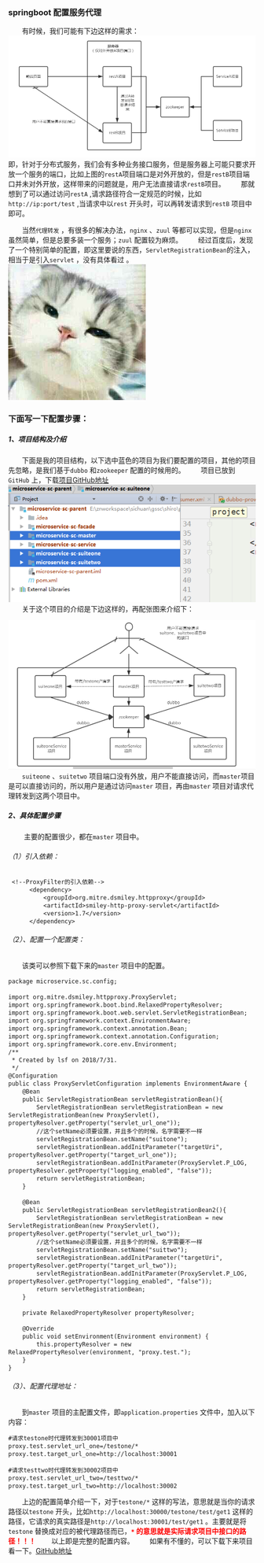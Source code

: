 ### springboot 配置服务代理
&emsp;&emsp;有时候，我们可能有下边这样的需求：
![image](https://github.com/lingshufeng/images/blob/master/images/1.png)
即，针对于分布式服务，我们会有多种业务接口服务，但是服务器上可能只要求开放一个服务的端口，比如上图的`restA`项目端口是对外开放的，但是`restB`项目端口并未对外开放，这样带来的问题就是，用户无法直接请求`restB`项目。
&emsp;&emsp;那就想到了可以通过访问`restA` ,请求路径符合一定规范的时候，比如`http://ip:port/test` ,当请求中以`rest` 开头时，可以再转发请求到`restB` 项目中即可。

&emsp;&emsp;当然`代理转发` ，有很多的解决办法，`nginx`  、`zuul` 等都可以实现，但是`nginx` 虽然简单，但是总要多装一个服务；`zuul` 配置较为麻烦。
&emsp;&emsp;经过百度后，发现了一个特别简单的配置，即这里要说的东西，`ServletRegistrationBean`的注入，相当于是引入`servlet` ，没有具体看过 。
![image](https://github.com/lingshufeng/images/blob/master/images/%E3%80%90%E8%A1%A8%E6%83%85%E3%80%91%E7%8C%AB%E7%9C%AF%E7%9C%BC%E7%9D%9B.png)

### 下面写一下配置步骤：
##### 1、项目结构及介绍
&emsp;&emsp;下面是我的项目结构，以下选中蓝色的项目为我们要配置的项目，其他的项目先忽略，是我们基于`dubbo` 和`zookeeper` 配置的时候用的。
&emsp;&emsp;项目已放到`GitHub` 上，下载[项目GitHub地址](https://github.com/lingshufeng/springbootproxy)
![image](https://github.com/lingshufeng/images/blob/master/images/2.png)
&emsp;&emsp;关于这个项目的介绍是下边这样的，再配张图来介绍下：

![image](https://github.com/lingshufeng/images/blob/master/images/3.png)
&emsp;&emsp;`suiteone` 、`suitetwo` 项目端口没有外放，用户不能直接访问，而`master`项目是可以直接访问的，所以用户是通过访问`master` 项目，再由`master` 项目对请求代理转发到这两个项目中。
##### 2、具体配置步骤
&emsp;&emsp; 主要的配置很少，都在`master` 项目中。
###### （1）引入依赖：

```
 <!--ProxyFilter的引入依赖-->
      <dependency>
          <groupId>org.mitre.dsmiley.httpproxy</groupId>
          <artifactId>smiley-http-proxy-servlet</artifactId>
          <version>1.7</version>
      </dependency>
```
###### （2）、配置一个配置类：
&emsp;&emsp;该类可以参照下载下来的`master` 项目中的配置。
```
package microservice.sc.config;

import org.mitre.dsmiley.httpproxy.ProxyServlet;
import org.springframework.boot.bind.RelaxedPropertyResolver;
import org.springframework.boot.web.servlet.ServletRegistrationBean;
import org.springframework.context.EnvironmentAware;
import org.springframework.context.annotation.Bean;
import org.springframework.context.annotation.Configuration;
import org.springframework.core.env.Environment;
/**
 * Created by lsf on 2018/7/31.
 */
@Configuration
public class ProxyServletConfiguration implements EnvironmentAware {
    @Bean
    public ServletRegistrationBean servletRegistrationBean(){
        ServletRegistrationBean servletRegistrationBean = new ServletRegistrationBean(new ProxyServlet(), propertyResolver.getProperty("servlet_url_one"));
        //这个setName必须要设置，并且多个的时候，名字需要不一样
        servletRegistrationBean.setName("suitone");
        servletRegistrationBean.addInitParameter("targetUri", propertyResolver.getProperty("target_url_one"));
        servletRegistrationBean.addInitParameter(ProxyServlet.P_LOG, propertyResolver.getProperty("logging_enabled", "false"));
        return servletRegistrationBean;
    }

    @Bean
    public ServletRegistrationBean servletRegistrationBean2(){
        ServletRegistrationBean servletRegistrationBean = new ServletRegistrationBean(new ProxyServlet(), propertyResolver.getProperty("servlet_url_two"));
        //这个setName必须要设置，并且多个的时候，名字需要不一样
        servletRegistrationBean.setName("suittwo");
        servletRegistrationBean.addInitParameter("targetUri", propertyResolver.getProperty("target_url_two"));
        servletRegistrationBean.addInitParameter(ProxyServlet.P_LOG, propertyResolver.getProperty("logging_enabled", "false"));
        return servletRegistrationBean;
    }

    private RelaxedPropertyResolver propertyResolver;

    @Override
    public void setEnvironment(Environment environment) {
        this.propertyResolver = new RelaxedPropertyResolver(environment, "proxy.test.");
    }
}

```
###### （3）、配置代理地址：
&emsp;&emsp;到`master` 项目的主配置文件，即`application.properties` 文件中，加入以下内容：

```
#请求testone时代理转发到30001项目中
proxy.test.servlet_url_one=/testone/*
proxy.test.target_url_one=http://localhost:30001

#请求testtwo时代理转发到30002项目中
proxy.test.servlet_url_two=/testtwo/*
proxy.test.target_url_two=http://localhost:30002
```
&emsp;&emsp;上边的配置简单介绍一下，对于`testone/*` 这样的写法，意思就是当你的请求路径以`testone` 开头，比如`http://localhost:30000/testone/test/get1` 这样的路径，它请求的真实路径是`http://localhost:30001/test/get1` 。主要就是将`testone` 替换成对应的被代理路径而已，<font color='#f00'>**`*` 的意思就是实际请求项目中接口的路径！！！**</font>
&emsp;&emsp;以上即是完整的配置内容。
&emsp;&emsp;如果有不懂的，可以下载下来项目看一下。[GitHub地址](https://github.com/lingshufeng/springbootproxy)
